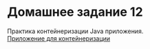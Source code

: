# Домашнее задание 12
Практика контейнеризации Java приложения.  
[Приложение для контейнеризации](https://github.com/shephertz/App42PaaS-Java-MySQL-Sample)